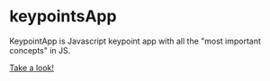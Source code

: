 # keypointsApp

KeypointApp is Javascript keypoint app with all the "most important concepts" in JS.

[Take a look!](https://keypoints-app.netlify.app/)
